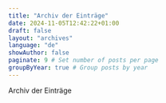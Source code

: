 ```yaml
---
title: "Archiv der Einträge"
date: 2024-11-05T12:42:22+01:00
draft: false
layout: "archives"
language: "de"
showAuthor: false
paginate: 9 # Set number of posts per page
groupByYear: true # Group posts by year
---
```


Archiv der Einträge